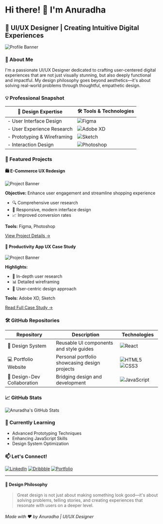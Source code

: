 # Hi there! 👋 I'm Anuradha

## 🌈 UI/UX Designer | Creating Intuitive Digital Experiences

![Profile Banner]([https://via.placeholder.com/1000x300.png?text=Anuradha+|+UI/UX+Design](https://media.licdn.com/dms/image/v2/D4E16AQHYuAgG2-6Thg/profile-displaybackgroundimage-shrink_350_1400/profile-displaybackgroundimage-shrink_350_1400/0/1729144965892?e=1749081600&v=beta&t=IJuM8M9hvp5B0G-DdQEtdHH5gcqT10isFHJaQuEwEX0))

### 🚀 About Me

I'm a passionate UI/UX Designer dedicated to crafting user-centered digital experiences that are not just visually stunning, but also deeply functional and impactful. My design philosophy goes beyond aesthetics—it's about solving real-world problems through thoughtful, empathetic design.

### 💡 Professional Snapshot

| 🎨 **Design Expertise** | 🛠 **Tools & Technologies** |
|------------------------|----------------------------|
| - User Interface Design | ![Figma](https://img.shields.io/badge/Figma-F24E1E?style=flat&logo=figma&logoColor=white) |
| - User Experience Research | ![Adobe XD](https://img.shields.io/badge/Adobe%20XD-470137?style=flat&logo=Adobe%20XD&logoColor=#FF61F6) |
| - Prototyping & Wireframing | ![Sketch](https://img.shields.io/badge/Sketch-FFB387?style=flat&logo=sketch&logoColor=black) |
| - Interaction Design | ![Photoshop](https://img.shields.io/badge/Adobe%20Photoshop-31A8FF?style=flat&logo=Adobe%20Photoshop&logoColor=black) |

### 🌟 Featured Projects

#### 🛍️ E-Commerce UX Redesign
![Project Banner](https://via.placeholder.com/800x300.png?text=E-Commerce+Redesign)

**Objective:** Enhance user engagement and streamline shopping experience
- 🔍 Comprehensive user research
- 🎨 Responsive, modern interface design
- 📈 Improved conversion rates

**Tools:** Figma, Photoshop

[View Project Details →](#)

#### 📱 Productivity App UX Case Study
![Project Banner](https://via.placeholder.com/800x300.png?text=Productivity+App+UX)

**Highlights:**
- 🧠 In-depth user research
- 📊 Detailed wireframing
- 🚀 User-centric design approach

**Tools:** Adobe XD, Sketch

[Read Full Case Study →](#)

### 🛠 GitHub Repositories

| Repository | Description | Technologies |
|-----------|-------------|--------------|
| 🎨 Design System | Reusable UI components and style guides | ![React](https://img.shields.io/badge/React-61DAFB?style=flat&logo=react&logoColor=black) |
| 💻 Portfolio Website | Personal portfolio showcasing design projects | ![HTML5](https://img.shields.io/badge/HTML5-E34F26?style=flat&logo=html5&logoColor=white) ![CSS3](https://img.shields.io/badge/CSS3-1572B6?style=flat&logo=css3&logoColor=white) |
| 🤝 Design-Dev Collaboration | Bridging design and development | ![JavaScript](https://img.shields.io/badge/JavaScript-F7DF1E?style=flat&logo=javascript&logoColor=black) |

### 📈 GitHub Stats

![Anuradha's GitHub Stats](https://github-readme-stats.vercel.app/api?username=yourusername&show_icons=true&theme=radical)

### 🌱 Currently Learning

- Advanced Prototyping Techniques
- Enhancing JavaScript Skills
- Design System Optimization

### 📫 Let's Connect!

[![LinkedIn](https://img.shields.io/badge/LinkedIn-0A66C2?style=for-the-badge&logo=linkedin&logoColor=white)](#)
[![Dribbble](https://img.shields.io/badge/Dribbble-EA4C89?style=for-the-badge&logo=dribbble&logoColor=white)](#)
[![Portfolio](https://img.shields.io/badge/Portfolio-000000?style=for-the-badge&logo=About.me&logoColor=white)](#)

---

#### 🎉 Design Philosophy

> Great design is not just about making something look good—it's about solving problems, telling stories, and creating experiences that resonate with users on a deeper level.

###### Made with ❤️ by Anuradha | UI/UX Designer
